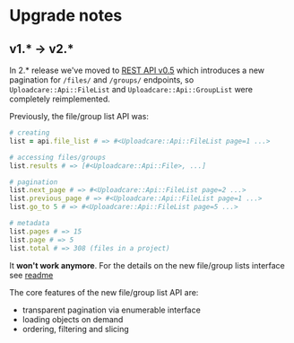 # Upgrade notes

## v1.* -> v2.*

In 2.* release we've moved to [REST API v0.5][uploadcare-changelog-rest-api-v05] which introduces a new pagination for `/files/` and `/groups/` endpoints, so `Uploadcare::Api::FileList` and `Uploadcare::Api::GroupList` were completely reimplemented. 

Previously, the file/group list API was:

```ruby
# creating
list = api.file_list # => #<Uploadcare::Api::FileList page=1 ...>

# accessing files/groups
list.results # => [#<Uploadcare::Api::File>, ...]

# pagination
list.next_page # => #<Uploadcare::Api::FileList page=2 ...>
list.previous_page # => #<Uploadcare::Api::FileList page=1 ...>
list.go_to 5 # => #<Uploadcare::Api::FileList page=5 ...>

# metadata
list.pages # => 15
list.page # => 5
list.total # => 308 (files in a project)
```

It **won't work anymore**. For the details on the new file/group lists interface see [readme][readme]

The core features of the new file/group list API are: 

- transparent pagination via enumerable interface
- loading objects on demand
- ordering, filtering and slicing

[uploadcare-changelog-rest-api-v05]: https://uploadcare.com/changelog/tag/rest-api#rest-api-version-05
[readme]: https://github.com/uploadcare/uploadcare-ruby#file-lists
